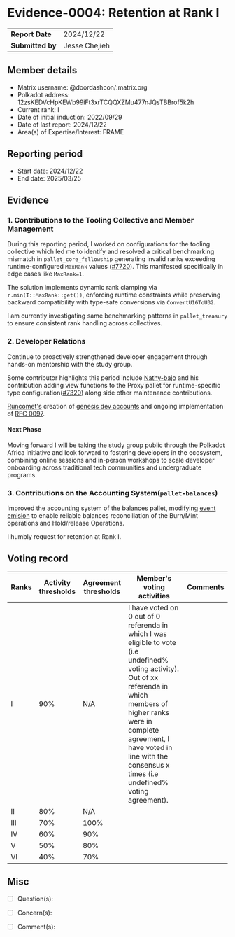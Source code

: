# Evidence-0004: Retention at Rank I

|                 |                                                                                             |
| --------------- | ------------------------------------------------------------------------------------------- |
| **Report Date** | 2024/12/22                                                             |
| **Submitted by**| Jesse Chejieh                                                                      |


## Member details

- Matrix username: @doordashcon/:matrix.org
- Polkadot address: 12zsKEDVcHpKEWb99iFt3xrTCQQXZMu477nJQsTBBrof5k2h
- Current rank: I
- Date of initial induction: 2022/09/29
- Date of last report: 2024/12/22
- Area(s) of Expertise/Interest: FRAME


## Reporting period

- Start date: 2024/12/22
- End date: 2025/03/25


## Evidence
### 1. Contributions to the Tooling Collective and Member Management
During this reporting period, I worked on configurations for the tooling collective which led me to identify and resolved a critical benchmarking mismatch in `pallet_core_fellowship` generating invalid ranks exceeding runtime-configured `MaxRank` values ([#7720](https://github.com/paritytech/polkadot-sdk/pull/7720)). This manifested specifically in edge cases like `MaxRank=1`.

The solution implements dynamic rank clamping via `r.min(T::MaxRank::get())`, enforcing runtime constraints while preserving backward compatibility with type-safe conversions via `ConvertU16ToU32`.

I am currently investigating same benchmarking patterns in `pallet_treasury` to ensure consistent rank handling across collectives.

### 2. Developer Relations
Continue to proactively strengthened developer engagement through hands-on mentorship with the study group.

Some contributor highlights this period include [Nathy-bajo](https://github.com/Nathy-bajo) and his contribution adding view functions to the Proxy pallet for runtime-specific type configuration([#7320](https://github.com/paritytech/polkadot-sdk/pull/7320)) along side other maintenance contributions.

[Runcomet's](https://github.com/runcomet) creation of [genesis dev accounts](https://github.com/paritytech/polkadot-sdk/pull/7320) and ongoing implementation of [RFC 0097](https://github.com/paritytech/polkadot-sdk/pull/7398).

#### Next Phase
Moving forward I will be taking the study group public through the Polkadot Africa initiative and look forward to fostering developers in the ecosystem, combining online sessions and in-person workshops to scale developer onboarding across traditional tech communities and undergraduate programs.

### 3. Contributions on the Accounting System(`pallet-balances`)

Improved the accounting system of the balances pallet, modifying [event emision](https://github.com/paritytech/polkadot-sdk/pull/7250) to enable reliable balances reconciliation of the Burn/Mint operations and Hold/release Operations.


I humbly request for retention at Rank I.



## Voting record

|  Ranks | Activity thresholds | Agreement thresholds | Member's voting activities | Comments |
|---|---|---|---|---|
|I  |90%   |N/A   |I have voted on 0 out of 0 referenda in which I was eligible to vote (i.e undefined% voting activity). Out of xx referenda in which members of higher ranks were in complete agreement, I have voted in line with the consensus x times (i.e undefined% voting agreement).  |  |
|II |80%   |N/A   |   |  |
|III|70%   |100%  |   |  |
|IV |60%   |90%   |   |  |
|V  |50%   |80%   |   |  |
|VI |40%   |70%   |   |  |


## Misc

- [ ] Question(s): 

- [ ] Concern(s): 

- [ ] Comment(s): 


